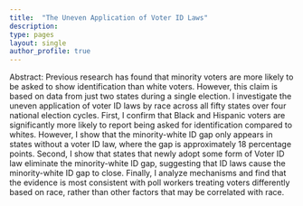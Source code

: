 ```yaml
---
title:  "The Uneven Application of Voter ID Laws"
description: 
type: pages
layout: single
author_profile: true
---
```



Abstract: Previous research has found that minority voters are more likely to be asked to show identification than white voters. However, this claim is based on data from just two states during a single election. I investigate the uneven application of voter ID laws by race across all fifty states over four national election cycles. First, I confirm that Black and Hispanic voters are significantly more likely to report being asked for identification compared to whites. However, I show that the minority-white ID gap only appears in states without a voter ID law, where the gap is approximately 18 percentage points. Second, I show that states that newly adopt some form of Voter ID law eliminate the minority-white ID gap, suggesting that ID laws cause the minority-white ID gap to close. Finally, I analyze mechanisms and find that the evidence is most consistent with poll workers treating voters differently based on race, rather than other factors that may be correlated with race.


